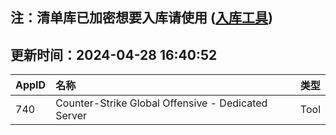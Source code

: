 ## 注：清单库已加密想要入库请使用 ([入库工具](https://github.com/BlankTMing/ManifestAutoUpdate/releases))

## 更新时间：2024-04-28 16:40:52
| AppID | 名称 | 类型  |
| :-------------------- | :----------------------------- | :----------- |
| 740 | Counter-Strike Global Offensive - Dedicated Server| Tool |
